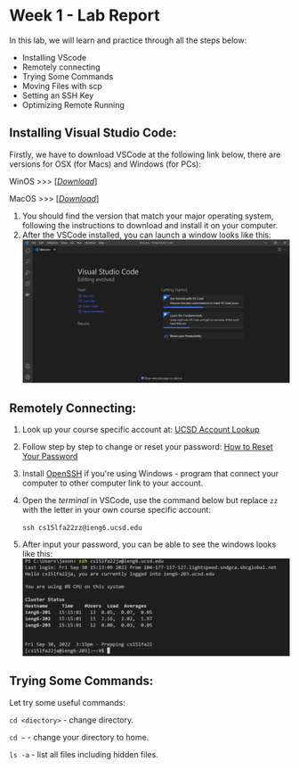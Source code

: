 # Week 1 - Lab Report
In this lab, we will learn and practice through all the steps below: 
* Installing VScode
* Remotely connecting
* Trying Some Commands
* Moving Files with scp
* Setting an SSH Key
* Optimizing Remote Running

## Installing Visual Studio Code:

Firstly, we have to download VSCode at the following link below, there are versions for OSX (for Macs) and Windows (for PCs):

WinOS >>> [[*Download*]](https://code.visualstudio.com/sha/download?build=stable&os=win32-x64-user)

MacOS >>> [[*Download*]](https://code.visualstudio.com/sha/download?build=stable&os=darwin-universal)

1) You should find the version that match your major operating system, following the instructions to download and install it on your computer.
2) After the VSCode installed, you can launch a window looks like this: 
![image](VS_Code.png)

## Remotely Connecting:

1. Look up your course specific account at: [UCSD Account Lookup](https://sdacs.ucsd.edu/~icc/index.php)
2. Follow step by step to change or reset your password: [How to Reset Your Password](https://docs.google.com/document/d/1hs7CyQeh-MdUfM9uv99i8tqfneos6Y8bDU0uhn1wqho/edit)
3. Install [OpenSSH](https://learn.microsoft.com/en-us/windows-server/administration/openssh/openssh_install_firstuse?tabs=gui) if you're using Windows - program that connect your computer to other computer link to your account.
4. Open the *terminal* in VSCode, use the command below but replace `zz` with the letter in your own course specific account:

    ` ssh cs15lfa22zz@ieng6.ucsd.edu  `

5. After input your password, you can be able to see the windows looks like this: 
![image](remote-connect.png)

## Trying Some Commands:

Let try some useful commands:

`cd <diectory>` - change directory.

`cd ~` - change your directory to home.

`ls -a` - list all files including hidden files.

